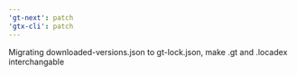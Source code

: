 ```yaml
---
'gt-next': patch
'gtx-cli': patch
---
```


Migrating downloaded-versions.json to gt-lock.json, make .gt and .locadex interchangable
